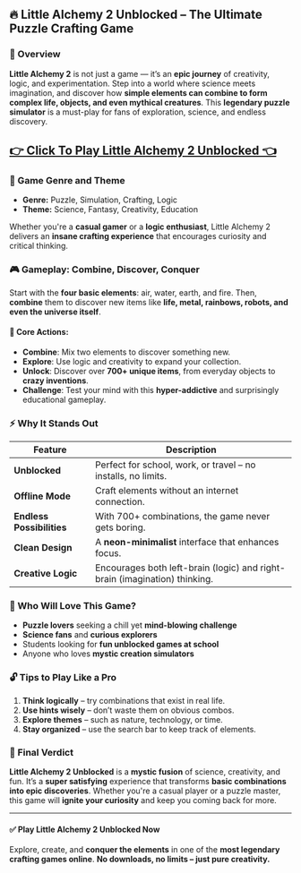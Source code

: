 ## 🔥 Little Alchemy 2 Unblocked – The Ultimate Puzzle Crafting Game

### 🌟 Overview

**Little Alchemy 2** is not just a game — it’s an **epic journey** of creativity, logic, and experimentation. Step into a world where science meets imagination, and discover how **simple elements can combine to form complex life, objects, and even mythical creatures**. This **legendary puzzle simulator** is a must-play for fans of exploration, science, and endless discovery.

## <a href="https://1kb.link/gohpn4">👉 Click To Play Little Alchemy 2 Unblocked 👈</a>

### 🧩 Game Genre and Theme

* **Genre:** Puzzle, Simulation, Crafting, Logic
* **Theme:** Science, Fantasy, Creativity, Education

Whether you're a **casual gamer** or a **logic enthusiast**, Little Alchemy 2 delivers an **insane crafting experience** that encourages curiosity and critical thinking.

### 🎮 Gameplay: Combine, Discover, Conquer

Start with the **four basic elements**: air, water, earth, and fire. Then, **combine** them to discover new items like **life, metal, rainbows, robots, and even the universe itself**.

#### 🔧 Core Actions:

* **Combine**: Mix two elements to discover something new.
* **Explore**: Use logic and creativity to expand your collection.
* **Unlock**: Discover over **700+ unique items**, from everyday objects to **crazy inventions**.
* **Challenge**: Test your mind with this **hyper-addictive** and surprisingly educational gameplay.

### ⚡ Why It Stands Out

| Feature                   | Description                                                                |
| ------------------------- | -------------------------------------------------------------------------- |
| **Unblocked**             | Perfect for school, work, or travel – no installs, no limits.              |
| **Offline Mode**          | Craft elements without an internet connection.                             |
| **Endless Possibilities** | With 700+ combinations, the game never gets boring.                        |
| **Clean Design**          | A **neon-minimalist** interface that enhances focus.                       |
| **Creative Logic**        | Encourages both left-brain (logic) and right-brain (imagination) thinking. |

### 🚀 Who Will Love This Game?

* **Puzzle lovers** seeking a chill yet **mind-blowing challenge**
* **Science fans** and **curious explorers**
* Students looking for **fun unblocked games at school**
* Anyone who loves **mystic creation simulators**

### 🔓 Tips to Play Like a Pro

1. **Think logically** – try combinations that exist in real life.
2. **Use hints wisely** – don’t waste them on obvious combos.
3. **Explore themes** – such as nature, technology, or time.
4. **Stay organized** – use the search bar to keep track of elements.

### 🏁 Final Verdict

**Little Alchemy 2 Unblocked** is a **mystic fusion** of science, creativity, and fun. It’s a **super satisfying** experience that transforms **basic combinations into epic discoveries**. Whether you're a casual player or a puzzle master, this game will **ignite your curiosity** and keep you coming back for more.

---

#### ✅ Play Little Alchemy 2 Unblocked Now

Explore, create, and **conquer the elements** in one of the **most legendary crafting games online**.
**No downloads, no limits – just pure creativity.**

